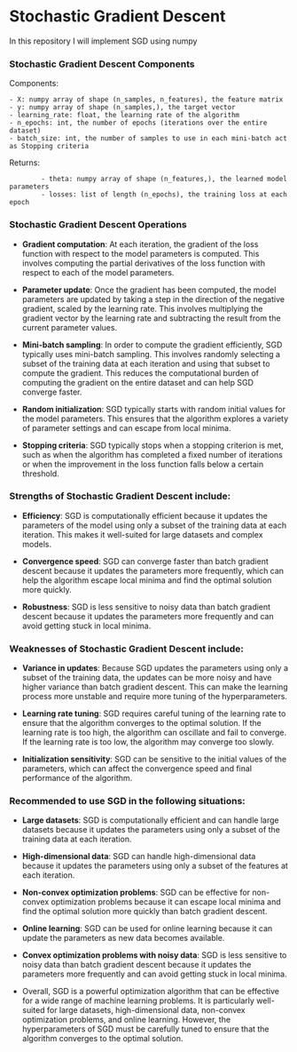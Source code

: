 # Stochastic Gradient Descent
In this repository I will implement SGD using numpy

### Stochastic Gradient Descent Components

Components:


    - X: numpy array of shape (n_samples, n_features), the feature matrix
    - y: numpy array of shape (n_samples,), the target vector
    - learning_rate: float, the learning rate of the algorithm
    - n_epochs: int, the number of epochs (iterations over the entire dataset)
    - batch_size: int, the number of samples to use in each mini-batch act as Stopping criteria
    
 Returns:
 
 
            - theta: numpy array of shape (n_features,), the learned model parameters
            - losses: list of length (n_epochs), the training loss at each epoch



### Stochastic Gradient Descent Operations

* **Gradient computation**: At each iteration, the gradient of the loss function with respect to the model parameters is computed. This involves computing the partial derivatives of the loss function with respect to each of the model parameters.

* **Parameter update**: Once the gradient has been computed, the model parameters are updated by taking a step in the direction of the negative gradient, scaled by the learning rate. This involves multiplying the gradient vector by the learning rate and subtracting the result from the current parameter values.

* **Mini-batch sampling**: In order to compute the gradient efficiently, SGD typically uses mini-batch sampling. This involves randomly selecting a subset of the training data at each iteration and using that subset to compute the gradient. This reduces the computational burden of computing the gradient on the entire dataset and can help SGD converge faster.

* **Random initialization**: SGD typically starts with random initial values for the model parameters. This ensures that the algorithm explores a variety of parameter settings and can escape from local minima.

* **Stopping criteria**: SGD typically stops when a stopping criterion is met, such as when the algorithm has completed a fixed number of iterations or when the improvement in the loss function falls below a certain threshold.


### Strengths of Stochastic Gradient Descent include:

* **Efficiency**: SGD is computationally efficient because it updates the parameters of the model using only a subset of the training data at each iteration. This makes it well-suited for large datasets and complex models.

* **Convergence speed**: SGD can converge faster than batch gradient descent because it updates the parameters more frequently, which can help the algorithm escape local minima and find the optimal solution more quickly.

* **Robustness**: SGD is less sensitive to noisy data than batch gradient descent because it updates the parameters more frequently and can avoid getting stuck in local minima.

### Weaknesses of Stochastic Gradient Descent include:

* **Variance in updates**: Because SGD updates the parameters using only a subset of the training data, the updates can be more noisy and have higher variance than batch gradient descent. This can make the learning process more unstable and require more tuning of the hyperparameters.

* **Learning rate tuning**: SGD requires careful tuning of the learning rate to ensure that the algorithm converges to the optimal solution. If the learning rate is too high, the algorithm can oscillate and fail to converge. If the learning rate is too low, the algorithm may converge too slowly.

* **Initialization sensitivity**: SGD can be sensitive to the initial values of the parameters, which can affect the convergence speed and final performance of the algorithm.


### Recommended to use SGD in the following situations:

* **Large datasets**: SGD is computationally efficient and can handle large datasets because it updates the parameters using only a subset of the training data at each iteration.

* **High-dimensional data**: SGD can handle high-dimensional data because it updates the parameters using only a subset of the features at each iteration.

* **Non-convex optimization problems**: SGD can be effective for non-convex optimization problems because it can escape local minima and find the optimal solution more quickly than batch gradient descent.

* **Online learning**: SGD can be used for online learning because it can update the parameters as new data becomes available.

* **Convex optimization problems with noisy data**: SGD is less sensitive to noisy data than batch gradient descent because it updates the parameters more frequently and can avoid getting stuck in local minima.

- Overall, SGD is a powerful optimization algorithm that can be effective for a wide range of machine learning problems. It is particularly well-suited for large datasets, high-dimensional data, non-convex optimization problems, and online learning. However, the hyperparameters of SGD must be carefully tuned to ensure that the algorithm converges to the optimal solution.
